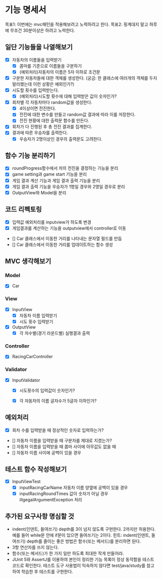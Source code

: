 # 기능 명세서

목표1: 이번에는 mvc패턴을 적용해보려고 노력하려고 한다. 
목표2: 핑계대지 말고 하루에 무조건 30분이상은 하려고 노력한다.

## 일단 기능들을 나열해보기

- [x] 자동차의 이름들을 입력받기
  - [x] 콤마를 기준으로 이름들을 구분하기
  - [x] (예외처리)자동차의 이름은 5자 이하로 조건문
- [x] 구분한 자동차들에 대한 객체를 생성한다. (궁금: 한 클래스에 여러개의 객체를 두지 말라했는데 이런 상황은 예외인가?)
- [x] 시도할 횟수를 입력받는다.
  - [x] (예외처리)시도할 횟수에 대해 입력받은 값이 숫자인가?
- [x] 회차별 각 자동차마다 random값을 생성한다.
  - [x] 4이상이면 전진한다.
  - [x] 전진에 대한 변수를 만들고 random값 결과에 따라 이를 저장한다.
  - [x] 전진 현황에 대한 출력문 함수를 만든다.
- [x] 회차가 다 진행된 후 총 전진 결과를 집계한다.
- [x] 결과에 따른 우승자를 출력한다.
  - [x] 우승자가 2명이상인 경우의 출력문도 고려한다.

## 함수 기능 분리하기
- [x] roundProgress함수에서 차의 전진을 결정하는 기능을 분리
- [x] game setting과 game start 기능을 분리
- [x] 게임 결과 계산 기능과 게임 결과 출력 기능을 분리
- [x] 게임 결과 출력 기능을 우승자가 1명일 경우와 2명일 경우로 분리
- [x] OutputView와 Model을 분리

## 코드 리펙토링
- [x] 입력값 예외처리를 inputview가 하도록 변경
- [x] 게임결과를 계산하는 기능을 outputview에서 controller로 이동
- [] Car 클래스에서 이동한 거리를 나타내는 문자열 필드를 만듬
- [] Car 클래스에서 이동한 거리를 업데이트하는 함수 생성

## MVC 생각해보기

### Model
- [x] Car

### View
- [x] InputView
  - [x] 자동차 이름 입력받기
  - [x] 시도 횟수 입력받기
- [x] OutputView
  - [x] 각 차수별(경기 라운드별) 실행결과 출력
### Controller
- [x] RacingCarController

### Validator
- [x] InputValidator
  - [x] 시도횟수의 입력값이 숫자인가?
  - [x] 각 자동차의 이름 글자수가 5글자 이하인가?


## 예외처리

- [x] 회차 수를 입력받을 때 정상적인 숫자로 입력하는가?
- [] 자동차 이름을 입력받을 때 구분자를 제대로 지켰는가?
- [] 자동차 이름을 입력받을 때 콤마 사이에 아무값도 없을 때
- [] 자동차 이름 사이에 공백이 있을 경우

## 테스트 함수 작성해보기
- [x] InputViewTest
  - [x] inputRacingCarName 자동차 이름 양옆에 공백이 있을 경우
  - [x] inputRacingRoundTimes 값이 숫자가 아닐 경우 illgegalArgumentException 처리

## 추가된 요구사항 명심할 것

- indent(인덴트, 들여쓰기) depth를 3이 넘지 않도록 구현한다. 2까지만 허용한다.
예를 들어 while문 안에 if문이 있으면 들여쓰기는 2이다.
힌트: indent(인덴트, 들여쓰기) depth를 줄이는 좋은 방법은 함수(또는 메서드)를 분리하면 된다.
- 3항 연산자를 쓰지 않는다.
- 함수(또는 메서드)가 한 가지 일만 하도록 최대한 작게 만들어라.
- JUnit 5와 AssertJ를 이용하여 본인이 정리한 기능 목록이 정상 동작함을 테스트 코드로 확인한다.
테스트 도구 사용법이 익숙하지 않다면 test/java/study를 참고하여 학습한 후 테스트를 구현한다.